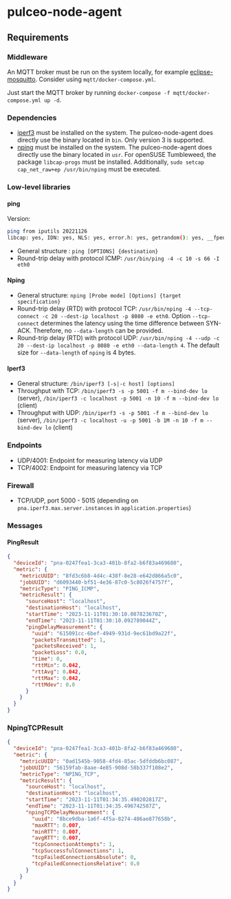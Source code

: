 # pulceo-node-agent

## Requirements

### Middleware

An MQTT broker must be run on the system locally, for example [eclipse-mosquitto](https://mosquitto.org/). Consider using `mqtt/docker-compose.yml`.

Just start the MQTT broker by running `docker-compose -f mqtt/docker-compose.yml up -d`.

### Dependencies

* [iperf3](https://iperf.fr/iperf-download.php) must be installed on the system. The pulceo-node-agent does directly use the binary located in `bin`. Only version 3 is supported.
* [nping](https://nmap.org/nping/) must be installed on the system. The pulceo-node-agent does directly use the binary located in `usr`. For openSUSE Tumbleweed, the package `libcap-progs` must be installed. Additionally, `sudo setcap cap_net_raw+ep /usr/bin/nping` must be executed.

### Low-level libraries

#### ping

Version:

```bash
ping from iputils 20221126
libcap: yes, IDN: yes, NLS: yes, error.h: yes, getrandom(): yes, __fpending(): yes
```

* General structure : `ping [OPTIONS] {destination}`
* Round-trip delay with protocol ICMP: `/usr/bin/ping -4 -c 10 -s 66 -I eth0`

#### Nping

* General structure: `nping [Probe mode] [Options] {target specification}`
* Round-trip delay (RTD) with protocol TCP: `/usr/bin/nping -4 --tcp-connect -c 20 --dest-ip localhost -p 8080 -e eth0`. Option `--tcp-connect` determines the latency using the time difference between SYN-ACK. Therefore, no `--data-length` can be provided.
* Round-trip delay (RTD) with protocol UDP: `/usr/bin/nping -4 --udp -c 20 --dest-ip localhost -p 8080 -e eth0 --data-length 4`. The default size for `--data-length` of `nping` is 4 bytes.

#### Iperf3

* General structure: `/bin/iperf3 [-s|-c host] [options]`
* Throughput with TCP: `/bin/iperf3 -s -p 5001 -f m --bind-dev lo` (server), `/bin/iperf3 -c localhost -p 5001 -n 10 -f m --bind-dev lo` (client)
* Throughput with UDP: `/bin/iperf3 -s -p 5001 -f m --bind-dev lo` (server), `/bin/iperf3 -c localhost -u -p 5001 -b 1M -n 10 -f m --bind-dev lo` (client) 


### Endpoints

* UDP/4001: Endpoint for measuring latency via UDP
* TCP/4002: Endpoint for measuring latency via TCP

### Firewall

* TCP/UDP, port 5000 - 5015 (depending on `pna.iperf3.max.server.instances` in `application.properties`)

### Messages

#### PingResult

```json
{
  "deviceId": "pna-0247fea1-3ca3-401b-8fa2-b6f83a469680",
  "metric": {
    "metricUUID": "8fd3c6b8-4d4c-438f-8e28-e642d866a5c0",
    "jobUUID": "d6093440-bf51-4e36-87c0-5c8026f4757f",
    "metricType": "PING_ICMP",
    "metricResult": {
      "sourceHost": "localhost",
      "destinationHost": "localhost",
      "startTime": "2023-11-11T01:30:10.087823670Z",
      "endTime": "2023-11-11T01:30:10.092789044Z",
      "pingDelayMeasurement": {
        "uuid": "615091cc-6bef-4949-931d-9ec61bd9a22f",
        "packetsTransmitted": 1,
        "packetsReceived": 1,
        "packetLoss": 0.0,
        "time": 0,
        "rttMin": 0.042,
        "rttAvg": 0.042,
        "rttMax": 0.042,
        "rttMdev": 0.0
      }
    }
  }
}
```

### NpingTCPResult

```json
{
  "deviceId": "pna-0247fea1-3ca3-401b-8fa2-b6f83a469680",
  "metric": {
    "metricUUID": "0ad1545b-9058-4fd4-85ac-5dfddb6bc087",
    "jobUUID": "56159fab-8aae-4e85-908d-58b337f108e2",
    "metricType": "NPING_TCP",
    "metricResult": {
      "sourceHost": "localhost",
      "destinationHost": "localhost",
      "startTime": "2023-11-11T01:34:35.490202817Z",
      "endTime": "2023-11-11T01:34:35.496742587Z",
      "npingTCPDelayMeasurement": {
        "uuid": "8bce9dba-1a6f-4f5a-8274-406ae877658b",
        "maxRTT": 0.007,
        "minRTT": 0.007,
        "avgRTT": 0.007,
        "tcpConnectionAttempts": 1,
        "tcpSuccessfulConnections": 1,
        "tcpFailedConnectionsAbsolute": 0,
        "tcpFailedConnectionsRelative": 0.0
      }
    }
  }
}
```
